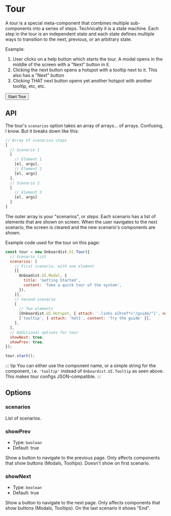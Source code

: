# Tour

A tour is a special meta-component that combines multiple sub-components into a series of steps. Technically it is a
state machine. Each step in the tour is an independent state and each state defines multiple ways to transition to the
next, previous, or an arbitrary state.

Example:

1. User clicks on a help button which starts the tour. A modal opens in the middle of the screen with a "Next" button in it.
2. Clicking the next button opens a hotspot with a tooltip next to it. This also has a "Next" button
3. Clicking THAT next button opens yet another hotspot with another tooltip, etc, etc.

<div class="example">
  <button id="tour-button" @click="startTour()">Start Tour</button>
</div>

## API

The tour's `scenarios` option takes an array of arrays... of arrays. Confusing, I know. But it breaks down like this:

```js
// Array of scenarios steps
[
  // Scenario 1
  [
    // Element 1
    [el, args], 
    // Element 2
    [el, args]
  ],
  // Scenario 2
  [
    // Element 3
    [el, args]
  ]
]
```

The outer array is your "scenarios", or _steps_. Each scenario has a list of elements that are shown on screen. When the user navigates to the next scenario, the screen is cleared and the new scenario's components are shown. 

Example code used for the tour on this page:

```js
const tour = new Onboardist.UI.Tour({
  // Scenario list
  scenarios: [
    // First scenario, with one element
    [[
      Onboadist.UI.Modal, {
        title: 'Getting Started',
        content: 'Take a quick tour of the system',
      }),
    ]],
    // Second scenario
    [
      // Two elements
      [Onboardist.UI.Hotspot, { attach: '.links a[href*="/guide/"]', name: 'hot1' }],
      ['tooltip', { attach: 'hot1', content: 'Try the guide' }],
    ],
  ],
  // Additional options for tour
  showNext: true,
  showPrev: true,
});

tour.start();
```

::: tip
You can either use the component name, or a simple string for the component, i.e. `'tooltip'` instead of `Onboardist.UI.Tooltip` as seen above. This makes
tour configs JSON-compatible.
:::

## Options

### scenarios

List of scenarios.

### showPrev

* Type: `boolean`
* Default: true
  
Show a button to navigate to the previous page. Only affects components that show buttons (Modals, Tooltips). Doesn't show on first scenario.

### showNext

* Type: `boolean`
* Default: true
  
Show a button to navigate to the next page. Only affects components that show buttons (Modals, Tooltips). On the last scenario it shows "End".



<script>
export default {
  props: ['slot-key'],
  data: () => ({
    destroyables: [],
    tour: null,
  }),
  mounted() {
    this.tour = new Onboardist.UI.Tour({
      // Scenario list
      scenarios: [
        // Scenario #1
        [[
          // One element
          Onboardist.UI.Modal, {
            title: 'Getting Started',
            content: 'Take a quick tour of the system',
            backdrop: true,
          },
        ]],
        // Scenario #2
        [
          // Elements
          [Onboardist.UI.Hotspot, { attach: '.links a[href*="/guide/"]', name: 'hot1', backdrop: true }],
          [Onboardist.UI.Tooltip, { attach: 'hot1', content: 'Try the guide', backdrop: true }],
        ],
      ],
      showNext: true,
      showPrev: true,
    });

    // this.destroyables.push(this.tour);
  },
  destroyed() {
    this.tour.stop();
    Onboardist.UI.reset();
  },
  methods: {
    startTour() {
      this.tour.start();
    },
  },
};
</script>